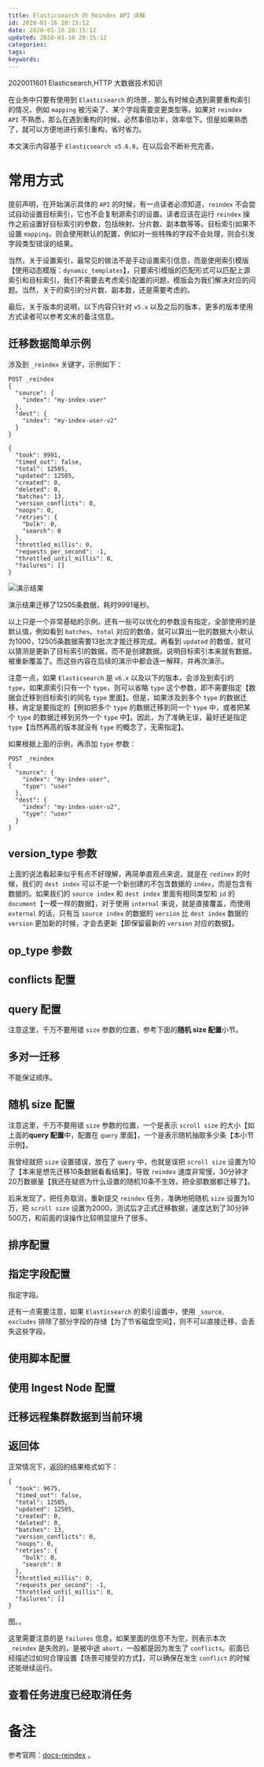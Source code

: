 ```yaml
---
title: Elasticsearch 的 Reindex API 详解
id: 2020-01-16 20:15:12
date: 2020-01-16 20:15:12
updated: 2020-01-16 20:15:12
categories:
tags:
keywords:
---
```


2020011601
Elasticsearch,HTTP
大数据技术知识

在业务中只要有使用到 `Elasticsearch` 的场景，那么有时候会遇到需要重构索引的情况，例如 `mapping` 被污染了、某个字段需要变更类型等。如果对 `reindex API` 不熟悉，那么在遇到重构的时候，必然事倍功半，效率低下。但是如果熟悉了，就可以方便地进行索引重构，省时省力。

本文演示内容基于 `Elasticsearch v5.6.8`，在以后会不断补充完善。


<!-- more -->


# 常用方式


提前声明，在开始演示具体的 `API` 的时候，有一点读者必须知道，`reindex` 不会尝试自动设置目标索引，它也不会复制源索引的设置。读者应该在运行 `reindex` 操作之前设置好目标索引的参数，包括映射、分片数、副本数等等。目标索引如果不设置 `mapping`，则会使用默认的配置，例如对一些特殊的字段不会处理，则会引发字段类型错误的结果。

当然，关于设置索引，最常见的做法不是手动设置索引信息，而是使用索引模版【使用动态模版：`dynamic_templates`】，只要索引模版的匹配形式可以匹配上源索引和目标索引，我们不需要去考虑索引配置的问题，模版会为我们解决对应的问题。当然，关于的索引的分片数、副本数，还是需要考虑的。

最后，关于版本的说明，以下内容只针对 `v5.x` 以及之后的版本，更多的版本使用方式读者可以参考文末的备注信息。

## 迁移数据简单示例

涉及到 `_reindex` 关键字，示例如下：

```
POST _reindex
{
  "source": {
    "index": "my-index-user"
  },
  "dest": {
    "index": "my-index-user-v2"
  }
}
```

```
{
  "took": 9991,
  "timed_out": false,
  "total": 12505,
  "updated": 12505,
  "created": 0,
  "deleted": 0,
  "batches": 13,
  "version_conflicts": 0,
  "noops": 0,
  "retries": {
    "bulk": 0,
    "search": 0
  },
  "throttled_millis": 0,
  "requests_per_second": -1,
  "throttled_until_millis": 0,
  "failures": []
}
```

![演示结果](https://raw.githubusercontent.com/iplaypi/img-playpi/master/img/2020/20200203234351.png "演示结果")

演示结果迁移了12505条数据，耗时9991毫秒。

以上只是一个非常基础的示例，还有一些可以优化的参数没有指定，全部使用的是默认值，例如看到 `batches`、`total` 对应的数值，就可以算出一批的数据大小默认为1000，12505条数据需要13批次才能迁移完成。再看到 `updated` 的数值，就可以猜测是更新了目标索引的数据，而不是创建数据，说明目标索引本来就有数据，被重新覆盖了。而这些内容在后续的演示中都会逐一解释，并再次演示。

注意一点，如果 `Elasticsearch` 是 `v6.x` 以及以下的版本，会涉及到索引的 `type`，如果源索引只有一个 `type`，则可以省略 `type` 这个参数，即不需要指定【数据会迁移到目标索引的同名 `type` 里面】。但是，如果涉及到多个 `type` 的数据迁移，肯定是要指定的【例如把多个 `type` 的数据迁移到同一个 `type` 中，或者把某个 `type` 的数据迁移到另外一个 `type` 中】。因此，为了准确无误，最好还是指定 `type`【当然再高的版本就没有 `type` 的概念了，无需指定】。

如果根据上面的示例，再添加 `type` 参数：

```
POST _reindex
{
  "source": {
    "index": "my-index-user",
    "type": "user"
  },
  "dest": {
    "index": "my-index-user-v2",
    "type": "user"
  }
}
```

## version_type 参数



上面的说法看起来似乎有点不好理解，再简单直观点来说，就是在 `redinex` 的时候，我们的 `dest index` 可以不是一个新创建的不包含数据的 `index`，而是包含有数据的。如果我们的 `source index` 和 `dest index` 里面有相同类型和 `id` 的 `document`【一模一样的数据】，对于使用 `internal` 来说，就是直接覆盖，而使用 `external` 的话，只有当 `source index` 的数据的 `version` 比 `dest index` 数据的 `version` 更加新的时候，才会去更新【即保留最新的 `version` 对应的数据】。

## op_type 参数


## conflicts 配置


## query 配置



注意这里，千万不要用错 `size` 参数的位置，参考下面的**随机 size 配置**小节。

## 多对一迁移

不能保证顺序。

## 随机 size 配置


注意这里，千万不要用错 `size` 参数的位置，一个是表示 `scroll size` 的大小【如上面的**query 配置**中，配置在 `query` 里面】，一个是表示随机抽取多少条【本小节示例】。

我曾经就把 `size` 设置错误，放在了 `query` 中，也就是误把 `scroll size` 设置为10了【本来是想先迁移10条数据看看结果】，导致 `reindex` 速度非常慢，30分钟才20万数据量【我还在疑惑为什么设置的随机10条不生效，把全部数据都迁移了】。

后来发现了，把任务取消，重新提交 `reindex` 任务，准确地把随机 `size` 设置为10万，把 `scroll size` 设置为2000，测试后才正式迁移数据，速度达到了30分钟500万，和前面的误操作比较明显提升了很多。

## 排序配置


## 指定字段配置

指定字段。

还有一点需要注意，如果 `Elasticsearch` 的索引设置中，使用 `_source、excludes` 排除了部分字段的存储【为了节省磁盘空间】，则不可以直接迁移，会丢失这些字段。

## 使用脚本配置

## 使用 Ingest Node 配置

## 迁移远程集群数据到当前环境

## 返回体

正常情况下，返回的结果格式如下：

```
{
  "took": 9675,
  "timed_out": false,
  "total": 12505,
  "updated": 12505,
  "created": 0,
  "deleted": 0,
  "batches": 13,
  "version_conflicts": 0,
  "noops": 0,
  "retries": {
    "bulk": 0,
    "search": 0
  },
  "throttled_millis": 0,
  "requests_per_second": -1,
  "throttled_until_millis": 0,
  "failures": []
}
```

图。。

这里需要注意的是 `failures` 信息，如果里面的信息不为空，则表示本次 `_reindex` 是失败的，是被中途 `abort`，一般都是因为发生了 `conflicts`。前面已经描述过如何合理设置【场景可接受的方式】，可以确保在发生 `conflict` 的时候还能继续运行。

## 查看任务进度已经取消任务


# 备注


参考官网：[docs-reindex](https://www.elastic.co/guide/en/elasticsearch/reference/5.6/docs-reindex.html) 。

